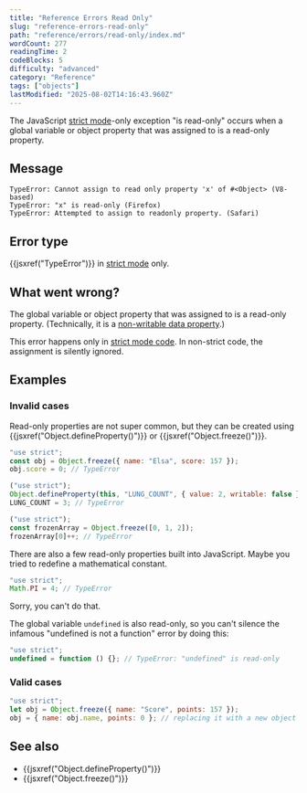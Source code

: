 ```yaml
---
title: "Reference Errors Read Only"
slug: "reference-errors-read-only"
path: "reference/errors/read-only/index.md"
wordCount: 277
readingTime: 2
codeBlocks: 5
difficulty: "advanced"
category: "Reference"
tags: ["objects"]
lastModified: "2025-08-02T14:16:43.960Z"
---
```



The JavaScript [strict mode](/en-US/docs/Web/JavaScript/Reference/Strict_mode)-only exception
"is read-only" occurs when a global variable or object
property that was assigned to is a read-only property.

## Message

```plain
TypeError: Cannot assign to read only property 'x' of #<Object> (V8-based)
TypeError: "x" is read-only (Firefox)
TypeError: Attempted to assign to readonly property. (Safari)
```

## Error type

{{jsxref("TypeError")}} in [strict mode](/en-US/docs/Web/JavaScript/Reference/Strict_mode) only.

## What went wrong?

The global variable or object property that was assigned to is a read-only property.
(Technically, it is a [non-writable data property](/en-US/docs/Web/JavaScript/Reference/Global_Objects/Object/defineProperty#writable_attribute).)

This error happens only in [strict mode code](/en-US/docs/Web/JavaScript/Reference/Strict_mode). In
non-strict code, the assignment is silently ignored.

## Examples

### Invalid cases

Read-only properties are not super common, but they can be created using
{{jsxref("Object.defineProperty()")}} or {{jsxref("Object.freeze()")}}.

```js example-bad
"use strict";
const obj = Object.freeze({ name: "Elsa", score: 157 });
obj.score = 0; // TypeError

("use strict");
Object.defineProperty(this, "LUNG_COUNT", { value: 2, writable: false });
LUNG_COUNT = 3; // TypeError

("use strict");
const frozenArray = Object.freeze([0, 1, 2]);
frozenArray[0]++; // TypeError
```

There are also a few read-only properties built into JavaScript. Maybe you tried to
redefine a mathematical constant.

```js example-bad
"use strict";
Math.PI = 4; // TypeError
```

Sorry, you can't do that.

The global variable `undefined` is also read-only, so you can't silence the
infamous "undefined is not a function" error by doing this:

```js example-bad
"use strict";
undefined = function () {}; // TypeError: "undefined" is read-only
```

### Valid cases

```js example-good
"use strict";
let obj = Object.freeze({ name: "Score", points: 157 });
obj = { name: obj.name, points: 0 }; // replacing it with a new object works
```

## See also

- {{jsxref("Object.defineProperty()")}}
- {{jsxref("Object.freeze()")}}
